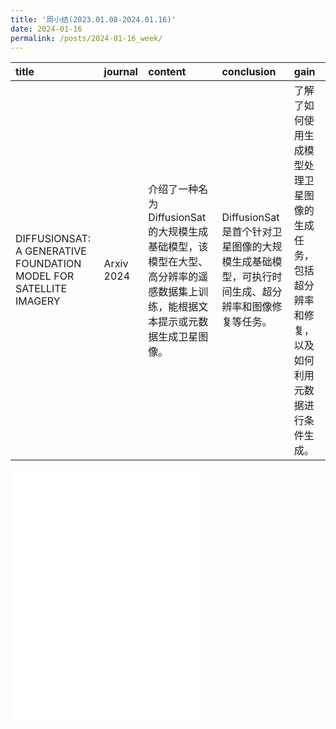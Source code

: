 ```yaml
---
title: '周小结(2023.01.08-2024.01.16)'
date: 2024-01-16
permalink: /posts/2024-01-16_week/
---
```

| title                                                             | journal    | content                                                                                                                        | conclusion                                                                                     | gain                                                                                               |
|:------------------------------------------------------------------|:-----------|:-------------------------------------------------------------------------------------------------------------------------------|:-----------------------------------------------------------------------------------------------|:---------------------------------------------------------------------------------------------------|
| DIFFUSIONSAT: A GENERATIVE FOUNDATION MODEL FOR SATELLITE IMAGERY | Arxiv 2024 | 介绍了一种名为DiffusionSat的大规模生成基础模型，该模型在大型、高分辨率的遥感数据集上训练，能根据文本提示或元数据生成卫星图像。 | DiffusionSat是首个针对卫星图像的大规模生成基础模型，可执行时间生成、超分辨率和图像修复等任务。 | 了解了如何使用生成模型处理卫星图像的生成任务，包括超分辨率和修复，以及如何利用元数据进行条件生成。 |

<embed src="/files/post/2024-01-16-week.pdf" type="application/pdf" height="400px" />
    